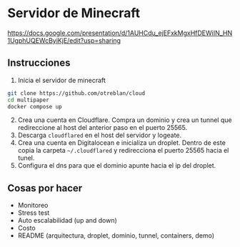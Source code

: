 # Servidor de Minecraft

https://docs.google.com/presentation/d/1AUHCdu_ejEFxkMgxHfDEWiIN_HN1UgphUQEWcByiKjE/edit?usp=sharing


## Instrucciones
1) Inicia el servidor de minecraft
``` bash
git clone https://github.com/otreblan/cloud
cd multipaper
docker compose up
```
2) Crea una cuenta en Cloudflare. Compra un dominio y crea un tunnel que redireccione al host del anterior paso en el puerto 25565.
3) Descarga `cloudflared` en el host del servidor y logeate.
4) Crea una cuenta en Digitalocean e inicializa un droplet. Dentro de este copia la carpeta `~/.cloudflared` y redirecciona el puerto 25565 hacia el tunel.
5) Configura el dns para que el dominio apunte hacia el ip del droplet.

## Cosas por hacer
- Monitoreo
- Stress test
- Auto escalabilidad (up and down)
- Costo
- README (arquitectura, droplet, dominio, tunnel, containers, demo)
